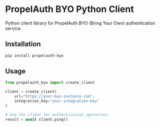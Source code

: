 # PropelAuth BYO Python Client

Python client library for PropelAuth BYO (Bring Your Own) authentication service.

## Installation

```bash
pip install propelauth-byo
```

## Usage

```python
from propelauth_byo import create_client

client = create_client(
    url="https://your-byo-instance.com",
    integration_key="your-integration-key"
)

# Use the client for authentication operations
result = await client.ping()
```

